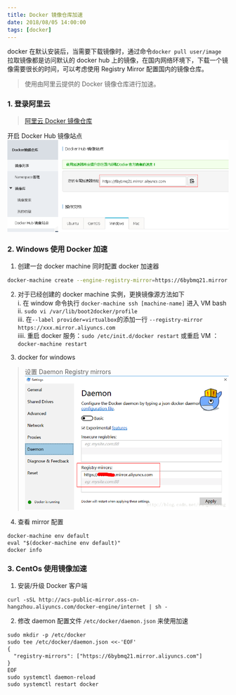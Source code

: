 ```yaml
---
title: Docker 镜像仓库加速
date: 2018/08/05 14:00:00
tags: [docker]
---
```


docker 在默认安装后，当需要下载镜像时，通过命令`docker pull user/image` 拉取镜像都是访问默认的 docker hub 上的镜像，在国内网络环境下，下载一个镜像需要很长的时间，可以考虑使用 Registry Mirror 配置国内的镜像仓库。

> 使用由阿里云提供的 Docker 镜像仓库进行加速。

### 1. 登录阿里云
> [阿里云 Docker 镜像仓库](https://cr.console.aliyun.com/?spm=5176.100239.blogcont29941.13.haQkR4#/accelerator)

开启 Docker Hub 镜像站点
![docker_ali](../../../../../images/docker_ali.png)

### 2. Windows 使用 Docker 加速
1. 创建一台 docker machine 同时配置 docker 加速器

```bash
docker-machine create --engine-registry-mirror=https://6bybmq21.mirror.aliyuncs.com -d virtualbox default
```

2. 对于已经创建的 docker machine 实例，更换镜像源方法如下  
i. 在 window 命令执行 `docker-machine ssh [machine-name]` 进入 VM bash  
ii. `sudo vi /var/lib/boot2docker/profile`  
iii. 在`--label provider=virtualbox`的添加一行 `--registry-mirror https://xxx.mirror.aliyuncs.com`  
iiii. 重启 docker 服务：`sudo /etc/init.d/docker restart` 或重启 VM ： `docker-machine restart`

3. docker for windows
> 设置 Daemon Registry mirrors
![docker_setting](../../../../../images/docker_setting.png)

4. 查看 mirror 配置

```
docker-machine env default
eval "$(docker-machine env default)"
docker info
```

### 3. CentOs 使用镜像加速
1. 安装/升级 Docker 客户端

```
curl -sSL http://acs-public-mirror.oss-cn-hangzhou.aliyuncs.com/docker-engine/internet | sh -
```

2. 修改 daemon 配置文件 `/etc/docker/daemon.json` 来使用加速

```
sudo mkdir -p /etc/docker
sudo tee /etc/docker/daemon.json <<-'EOF'
{
  "registry-mirrors": ["https://6bybmq21.mirror.aliyuncs.com"]
}
EOF
sudo systemctl daemon-reload
sudo systemctl restart docker
```
